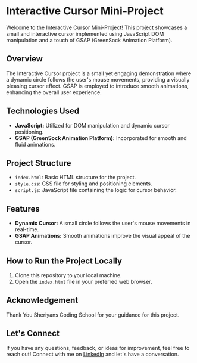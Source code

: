 # Interactive Cursor Mini-Project

Welcome to the Interactive Cursor Mini-Project! This project showcases a small and interactive cursor implemented using JavaScript DOM manipulation and a touch of GSAP (GreenSock Animation Platform).

## Overview

The Interactive Cursor project is a small yet engaging demonstration where a dynamic circle follows the user's mouse movements, providing a visually pleasing cursor effect. GSAP is employed to introduce smooth animations, enhancing the overall user experience.

## Technologies Used

- **JavaScript:** Utilized for DOM manipulation and dynamic cursor positioning.
- **GSAP (GreenSock Animation Platform):** Incorporated for smooth and fluid animations.

## Project Structure

- `index.html`: Basic HTML structure for the project.
- `style.css`: CSS file for styling and positioning elements.
- `script.js`: JavaScript file containing the logic for cursor behavior.

## Features

- **Dynamic Cursor:** A small circle follows the user's mouse movements in real-time.
- **GSAP Animations:** Smooth animations improve the visual appeal of the cursor.

## How to Run the Project Locally

1. Clone this repository to your local machine.
2. Open the `index.html` file in your preferred web browser.

## Acknowledgement

Thank You Sheriyans Coding School for your guidance for this project.

## Let's Connect

If you have any questions, feedback, or ideas for improvement, feel free to reach out! Connect with me on [LinkedIn](https://www.linkedin.com/in/aakarsh-arora-b3965822b/) and let's have a conversation.
